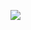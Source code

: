 
<a href="https://instagram.com/marineehanc_?igshid=YmMyMTA2M2Y="><img src="https://readme-typing-svg.herokuapp.com?font=Time+New+Roman&color=%ffc0cb&size=25&center=true&vCenter=true&width=600&height=100&lines=I'm+Marinee+Han;Innovation+Engineer+Student"></a>
<!--
<img alt="Night Coding" src="https://raw.githubusercontent.com/AVS1508/AVS1508/master/assets/Night-Coding.gif" align="right"/>
**marineehan-2307/marineehan-2307** is a ✨ _special_ ✨ repository because its `README.md` (this file) appears on your GitHub profile.
Here are some ideas to get you started:

- 🔭 I’m currently working on ...
- 🌱 I’m currently learning ...
- 👯 I’m looking to collaborate on ...
- 🤔 I’m looking for help with ...
- 💬 Ask me about ...
- 📫 How to reach me: ...
- 😄 Pronouns: ...
- ⚡ Fun fact: ...
-->
